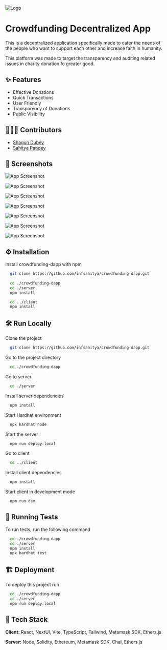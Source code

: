 
![Logo](https://socialify.git.ci/ShagunDubey1/crowdfunding-dapp/image?description=1&descriptionEditable=Donate%20Money%20%F0%9F%92%B5%20Spread%20Humanity%20%F0%9F%98%87&forks=1&issues=1&language=1&logo=https%3A%2F%2Fwww.svgrepo.com%2Fshow%2F299703%2Fdollar-coin.svg&name=1&owner=1&pulls=1&stargazers=1&theme=Auto)


# Crowdfunding Decentralized App

This is a decentralized application specifically made to cater the needs of the people who want to support each other and increase faith in humanity.

This platform was made to target the transparency and auditing related issues in charity donation fo greater good.


## ✨ Features

- Effective Donations
- Quick Transactions
- User Friendly
- Transparency of Donations
- Public Visibility


## 🧑🏻‍🔬 Contributors

- [Shagun Dubey](https://github.com/shagunDubey1)
- [Sahitya Pandey](https://github.com/infsahitya)


## 📸 Screenshots

![App Screenshot](https://raw.githubusercontent.com/infsahitya/crowdfunding-dapp/main/client/src/assets/Screenshot%202024-05-30%20061829.png)

![App Screenshot](https://raw.githubusercontent.com/infsahitya/crowdfunding-dapp/main/client/src/assets/Screenshot%20(80).png)

![App Screenshot](https://raw.githubusercontent.com/infsahitya/crowdfunding-dapp/main/client/src/assets/Screenshot%20(81).png)

![App Screenshot](https://raw.githubusercontent.com/infsahitya/crowdfunding-dapp/main/client/src/assets/Screenshot%20(82).png)

![App Screenshot](https://raw.githubusercontent.com/infsahitya/crowdfunding-dapp/main/client/src/assets/Screenshot%20(83).png)

![App Screenshot](https://raw.githubusercontent.com/infsahitya/crowdfunding-dapp/main/client/src/assets/Screenshot%20(86).png)

![App Screenshot](https://raw.githubusercontent.com/infsahitya/crowdfunding-dapp/main/client/src/assets/Screenshot%202024-05-31%20013058.png)


## ⚙️ Installation

Install crowdfunding-dapp with npm

```bash
  git clone https://github.com/infsahitya/crowdfunding-dapp.git
  
  cd ./crowdfunding-dapp
  cd ./server
  npm install

  cd ../client
  npm install
```
    
## 🛠️ Run Locally

Clone the project

```bash
  git clone https://github.com/infsahitya/crowdfunding-dapp.git
```

Go to the project directory

```bash
  cd ./crowdfunding-dapp
```

Go to server

```bash
  cd ./server
```

Install server dependencies

```bash
  npm install
```

Start Hardhat environment

```bash
  npx hardhat node
```

Start the server

```bash
  npm run deploy:local
```

Go to client

```bash
  cd ../client
```

Install client dependencies

```bash
  npm install
```

Start client in development mode

```bash
  npm run dev
```


## 🧪 Running Tests

To run tests, run the following command

```bash
  cd ./crowdfunding-dapp
  cd ./server
  npm install
  npx hardhat test
```


## 🏗️ Deployment

To deploy this project run

```bash
  cd ./crowdfunding-dapp
  cd ./server
  npm run deploy:local
```


## 🔦 Tech Stack

**Client:** React, NextUI, Vite, TypeScript, Tailwind, Metamask SDK, Ethers.js

**Server:** Node, Solidity, Ethereum, Metamask SDK, Chai, Ethers.js

